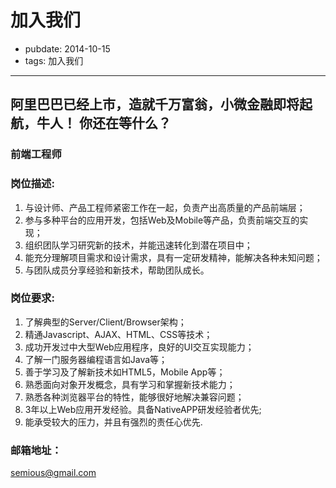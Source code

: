 # 加入我们
- pubdate: 2014-10-15
- tags: 加入我们

---
<style>
.row .threecol{
	display:none;
}
.row .ninecol{
	width:100%;
}
</style>
## 阿里巴巴已经上市，造就千万富翁，小微金融即将起航，牛人！ 你还在等什么？</h2>

### 前端工程师

### 岗位描述:
1. 与设计师、产品工程师紧密工作在一起，负责产出高质量的产品前端层；
2. 参与多种平台的应用开发，包括Web及Mobile等产品，负责前端交互的实现；
3. 组织团队学习研究新的技术，并能迅速转化到潜在项目中；
4. 能充分理解项目需求和设计需求，具有一定研发精神，能解决各种未知问题；
5. 与团队成员分享经验和新技术，帮助团队成长。

### 岗位要求:
1. 了解典型的Server/Client/Browser架构；
2. 精通Javascript、AJAX、HTML、CSS等技术；
3. 成功开发过中大型Web应用程序，良好的UI交互实现能力；
4. 了解一门服务器编程语言如Java等；
5. 善于学习及了解新技术如HTML5，Mobile App等；
6. 熟悉面向对象开发概念，具有学习和掌握新技术能力；
7. 熟悉各种浏览器平台的特性，能够很好地解决兼容问题；
8. 3年以上Web应用开发经验。具备NativeAPP研发经验者优先;
9. 能承受较大的压力，并且有强烈的责任心优先.

### 邮箱地址：
semious@gmail.com

